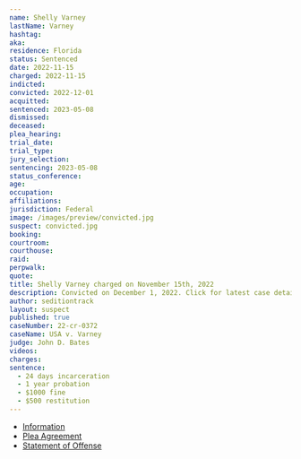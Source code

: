```yaml
---
name: Shelly Varney
lastName: Varney
hashtag:
aka:
residence: Florida
status: Sentenced
date: 2022-11-15
charged: 2022-11-15
indicted:
convicted: 2022-12-01
acquitted:
sentenced: 2023-05-08
dismissed:
deceased:
plea_hearing:
trial_date:
trial_type:
jury_selection:
sentencing: 2023-05-08
status_conference:
age:
occupation:
affiliations:
jurisdiction: Federal
image: /images/preview/convicted.jpg
suspect: convicted.jpg
booking:
courtroom:
courthouse:
raid:
perpwalk:
quote:
title: Shelly Varney charged on November 15th, 2022
description: Convicted on December 1, 2022. Click for latest case details.
author: seditiontrack
layout: suspect
published: true
caseNumber: 22-cr-0372
caseName: USA v. Varney
judge: John D. Bates
videos:
charges:
sentence:
  - 24 days incarceration
  - 1 year probation
  - $1000 fine
  - $500 restitution
---
```

- [Information](https://www.justice.gov/usao-dc/case-multi-defendant/file/1555286/download)
- [Plea Agreement](https://www.justice.gov/usao-dc/case-multi-defendant/file/1555291/download)
- [Statement of Offense](https://www.justice.gov/usao-dc/case-multi-defendant/file/1555296/download)
